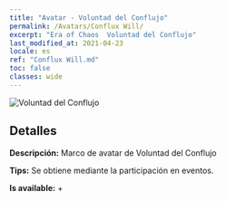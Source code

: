 ```yaml
---
title: "Avatar - Voluntad del Conflujo"
permalink: /Avatars/Conflux Will/
excerpt: "Era of Chaos  Voluntad del Conflujo"
last_modified_at: 2021-04-23
locale: es
ref: "Conflux Will.md"
toc: false
classes: wide
---
```

 ![Voluntad del Conflujo](/images/a/avatarFrame_117.png)

## Detalles

 **Descripción:** Marco de avatar de Voluntad del Conflujo 

 **Tips:** Se obtiene mediante la participación en eventos. 

 **Is available:**  + 

